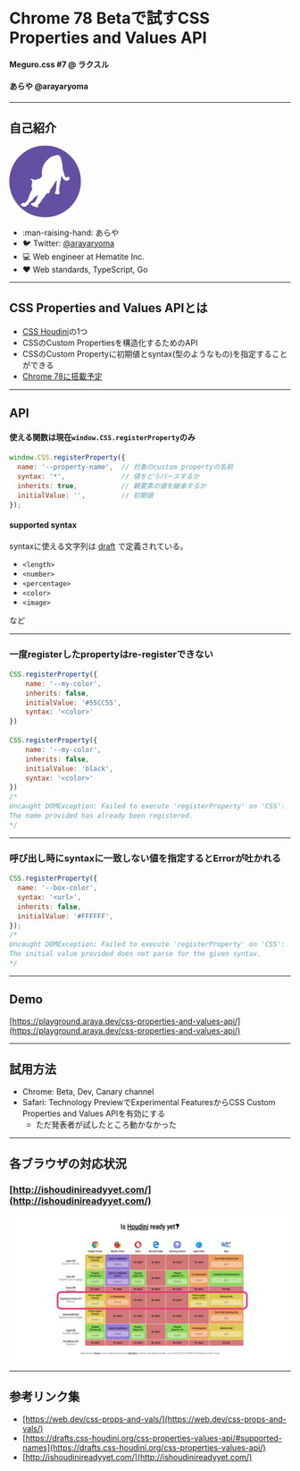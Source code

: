 # Chrome 78 Betaで試すCSS Properties and Values API

#### Meguro.css #7 @ ラクスル

#### あらや @arayaryoma

---

## 自己紹介
![avatar](./images/profile-icon.png)
- :man-raising-hand: あらや
- :bird: Twitter: [@arayaryoma](https://twitter.com/arayaryoma)
- :computer: Web engineer at Hematite Inc.
- :heart: Web standards, TypeScript, Go

---

## CSS Properties and Values APIとは
- [CSS Houdini](https://drafts.css-houdini.org/)の1つ
- CSSのCustom Propertiesを構造化するためのAPI
- CSSのCustom Propertyに初期値とsyntax(型のようなもの)を指定することができる
- [Chrome 78に搭載予定](https://blog.chromium.org/2019/09/chrome-78-beta-new-houdini-api-native.html)

---

## API
#### 使える関数は現在`window.CSS.registerProperty`のみ
```javascript
window.CSS.registerProperty({
  name: '--property-name',  // 対象のcustom propertyの名前
  syntax: '*',              // 値をどうパースするか
  inherits: true,           // 親要素の値を継承するか
  initialValue: '',         // 初期値
});
```

#### supported syntax
syntaxに使える文字列は
[draft](https://drafts.css-houdini.org/css-properties-values-api/#supported-names)
で定義されている。

- `<length>`
- `<number>`
- `<percentage>`
- `<color>`
- `<image>`

など

---

### 一度registerしたpropertyはre-registerできない

```javascript
CSS.registerProperty({
    name: '--my-color',
    inherits: false,
    initialValue: '#55CC55',
    syntax: '<color>'
})

CSS.registerProperty({
    name: '--my-color',
    inherits: false,
    initialValue: 'black',
    syntax: '<color>'
})
/*
Uncaught DOMException: Failed to execute 'registerProperty' on 'CSS':
The name provided has already been registered.
*/
```

---

### 呼び出し時にsyntaxに一致しない値を指定するとErrorが吐かれる
```javascript
CSS.registerProperty({
  name: '--box-color',
  syntax: '<url>',
  inherits: false,
  initialValue: '#FFFFFF',
});
/*
Uncaught DOMException: Failed to execute 'registerProperty' on 'CSS': 
The initial value provided does not parse for the given syntax.
*/
```
---

## Demo
[https://playground.araya.dev/css-properties-and-values-api/](https://playground.araya.dev/css-properties-and-values-api/)

---

## 試用方法
- Chrome: Beta, Dev, Canary channel
- Safari: Technology PreviewでExperimental FeaturesからCSS Custom Properties and Values APIを有効にする
    - ただ発表者が試したところ動かなかった
---

## 各ブラウザの対応状況
### [http://ishoudinireadyyet.com/](http://ishoudinireadyyet.com/)
![各ブラウザの対応状況](./images/css-houdini-browsers2019-10.png)

---

## 参考リンク集
- [https://web.dev/css-props-and-vals/](https://web.dev/css-props-and-vals/)
- [https://drafts.css-houdini.org/css-properties-values-api/#supported-names](https://drafts.css-houdini.org/css-properties-values-api/)
- [http://ishoudinireadyyet.com/](http://ishoudinireadyyet.com/)
